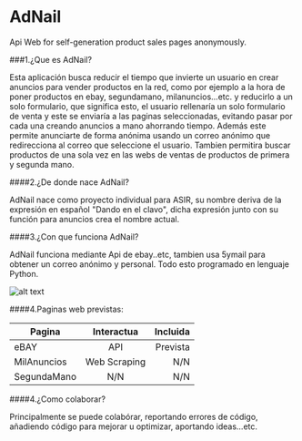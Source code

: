 AdNail
======

Api Web for self-generation product sales pages anonymously.

###1.¿Que es AdNail?

Esta aplicación busca reducir el tiempo que invierte un usuario en crear anuncios para vender productos en la red, como por ejemplo a la hora de poner productos en ebay, segundamano, milanuncios...etc. y reducirlo a un solo formulario, que significa esto, el usuario rellenaría un solo formulario de venta y este se enviaría a las paginas seleccionadas, evitando pasar por cada una creando anuncios a mano ahorrando tiempo. Además este permite anunciarte de forma anónima usando un correo anónimo que redirecciona al correo que seleccione el usuario.
Tambien permitira buscar productos de una sola vez en las webs de ventas de productos de primera y segunda mano.

####2.¿De donde nace AdNail?

AdNail nace como proyecto individual para ASIR, su nombre deriva de la expresión en español "Dando en el clavo", dicha expresión junto con su función para anuncios crea el nombre actual.

####3.¿Con que funciona AdNail?

AdNail funciona mediante Api de ebay..etc, tambien usa 5ymail para obtener un correo anónimo y personal. Todo esto programado en lenguaje Python.

![alt text](http://nsae01.casimages.net/img/2014/02/20/140220053850205214.png)

####4.Paginas web previstas:

| Pagina        | Interactua    | Incluida  |
| ------------- |:-------------:| ---------:|
| eBAY          | API           | Prevista  |
| MilAnuncios   | Web Scraping  |    N/N    |
| SegundaMano   | N/N           |    N/N    |

####4.¿Como colaborar?

Principalmente se puede colabórar, reportando errores de código, añadiendo código para mejorar u optimizar, aportando ideas...etc.


